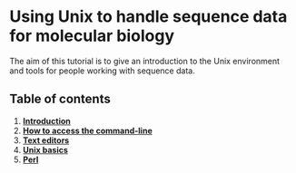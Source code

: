 # Using Unix to handle sequence data for molecular biology

The aim of this tutorial is to give an introduction to the Unix environment and tools for people working with sequence data.



## Table of contents

1. **[Introduction](doc/intro.md)**
1. **[How to access the command-line](doc/get_cli.md)**
2. **[Text editors](doc/text_editors.md)**
3. **[Unix basics](doc/unix.md)**
4. **[Perl](doc/perl.md)**
